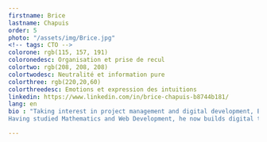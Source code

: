 ```yaml
---
firstname: Brice
lastname: Chapuis
order: 5
photo: "/assets/img/Brice.jpg"
<!-- tags: CTO -->
colorone: rgb(115, 157, 191)
coloronedesc: Organisation et prise de recul
colortwo: rgb(208, 208, 208)
colortwodesc: Neutralité et information pure
colorthree: rgb(220,20,60)
colorthreedesc: Emotions et expression des intuitions
linkedin: https://www.linkedin.com/in/brice-chapuis-b8744b181/
lang: en
bio : "Taking interest in project management and digital development, Brice used his analytical mind and his optimization capabilities working for Longchamp Japan and Nokia. He favors efficiency and reciprocal respect through human relations and diplomacy. <br><br>
Having studied Mathematics and Web Development, he now builds digital tools at SEVEN."

---
```

